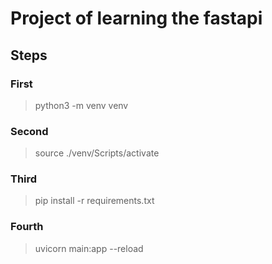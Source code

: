 # Project of learning the fastapi 
## Steps
### First
> python3 -m venv venv
### Second
> source ./venv/Scripts/activate
### Third
> pip install -r requirements.txt
### Fourth
> uvicorn main:app --reload